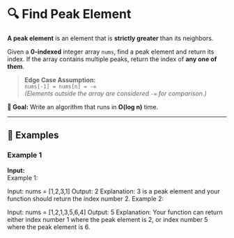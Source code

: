# 🔍 Find Peak Element

**A peak element** is an element that is **strictly greater** than its neighbors.

Given a **0-indexed** integer array `nums`, find a peak element and return its index. If the array contains multiple peaks, return the index of **any one of them**.

> **Edge Case Assumption:**  
> `nums[-1] = nums[n] = -∞`  
> *(Elements outside the array are considered `-∞` for comparison.)*

**🎯 Goal:** Write an algorithm that runs in **O(log n)** time.

---

## 📝 **Examples**

### **Example 1**
**Input:**  
Example 1:

Input: nums = [1,2,3,1]
Output: 2
Explanation: 3 is a peak element and your function should return the index number 2.
Example 2:

Input: nums = [1,2,1,3,5,6,4]
Output: 5
Explanation: Your function can return either index number 1 where the peak element is 2, or index number 5 where the peak element is 6.
 